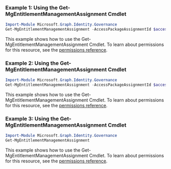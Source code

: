 ### Example 1: Using the Get-MgEntitlementManagementAssignment Cmdlet
```powershell
Import-Module Microsoft.Graph.Identity.Governance
Get-MgEntitlementManagementAssignment -AccessPackageAssignmentId $accessPackageAssignmentId
```
This example shows how to use the Get-MgEntitlementManagementAssignment Cmdlet.
To learn about permissions for this resource, see the [permissions reference](/graph/permissions-reference).
### Example 2: Using the Get-MgEntitlementManagementAssignment Cmdlet
```powershell
Import-Module Microsoft.Graph.Identity.Governance
Get-MgEntitlementManagementAssignment -AccessPackageAssignmentId $accessPackageAssignmentId
```
This example shows how to use the Get-MgEntitlementManagementAssignment Cmdlet.
To learn about permissions for this resource, see the [permissions reference](/graph/permissions-reference).
### Example 3: Using the Get-MgEntitlementManagementAssignment Cmdlet
```powershell
Import-Module Microsoft.Graph.Identity.Governance
Get-MgEntitlementManagementAssignment
```
This example shows how to use the Get-MgEntitlementManagementAssignment Cmdlet.
To learn about permissions for this resource, see the [permissions reference](/graph/permissions-reference).
